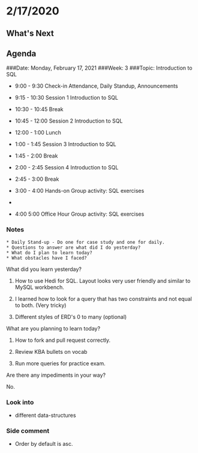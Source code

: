 # 2/17/2020
## What's Next
###
## Agenda	
###Date:	Monday, February 17, 2021
###Week:	 3 
###Topic: Introduction to SQL 
- 9:00	-	9:30	Check-in	Attendance,
Daily Standup,
Announcements

- 9:15	-	10:30	Session 1	Introduction to SQL
- 10:30	-	10:45	Break	 
- 10:45	-	12:00	Session 2	Introduction to SQL
- 12:00	-	1:00	Lunch	 
- 1:00	-	1:45	Session 3	Introduction to SQL
- 1:45	-	2:00	Break	 
- 2:00	-	2:45	Session 4	Introduction to SQL
- 2:45	-	3:00	Break	 
- 3:00	-	4:00	Hands-on	Group activity: SQL exercises
- 
- 4:00	 	5:00	Office Hour	Group activity: SQL exercises


### Notes

	* Daily Stand-up - Do one for case study and one for daily.
	* Questions to answer are what did I do yesterday?
	* What do I plan to learn today?
	* What obstacles have I faced?


What did you learn yesterday? 

1. How to use Hedi for SQL. Layout looks very user friendly and similar to MySQL workbench.

2. I learned how to look for a query that has two constraints and not equal to both. (Very tricky)

3. Different styles of ERD's 0 to many (optional)

What are you planning to learn today?

1. How to fork and pull request correctly.

2. Review KBA bullets on vocab

3. Run more queries for practice exam.

Are there any impediments in your way?

No.

### Look into

-  different data-structures
 
 
### Side comment
- Order by default is asc.